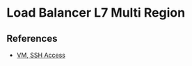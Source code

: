 # Load Balancer L7 Multi Region

## References

- [VM, SSH Access](https://zenn.dev/nekoshita/articles/b6eab08861920c)
